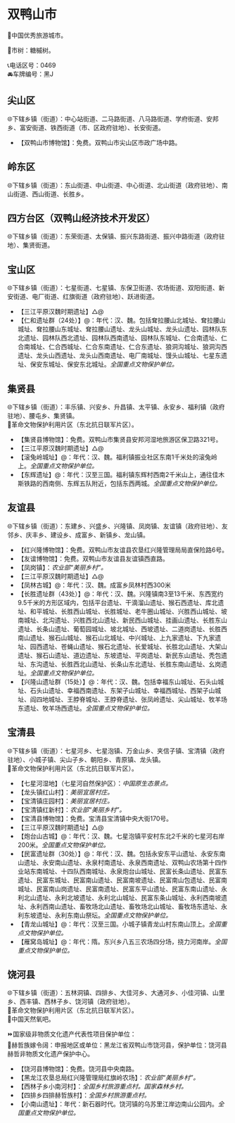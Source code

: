 # 双鸭山市  
🏅中国优秀旅游城市。  
  
🌳市树：糖槭树。  
  
📞电话区号：0469  
🚘车牌编号：黑J  

## 尖山区  
🌐下辖乡镇（街道）：中心站街道、二马路街道、八马路街道、学府街道、安邦乡、富安街道、铁西街道（市、区政府驻地）、长安街道。  
  
* 【双鸭山市博物馆】：免费。双鸭山市尖山区市政广场中路。  

## 岭东区  
🌐下辖乡镇（街道）：东山街道、中山街道、中心街道、北山街道（政府驻地）、南山街道、西山街道、长胜乡。  

## 四方台区（双鸭山经济技术开发区）  
🌐下辖乡镇（街道）：东荣街道、太保镇、振兴东路街道、振兴中路街道（政府驻地）、集贤街道。  

## 宝山区  
🌐下辖乡镇（街道）：七星街道、七星镇、东保卫街道、农场街道、双阳街道、新安街道、电厂街道、红旗街道（政府驻地）、跃进街道。  
  
* 【三江平原汉魏时期遗址】△@  
* 【仁和遗址群（24处）】@：年代：汉、魏。包括耷拉腰山北城址、耷拉腰山城址、耷拉腰山东城址、耷拉腰山遗址、龙头山城址、龙头山遗址、园林队东北遗址、园林队西北遗址、园林队西南遗址、园林队东城址、仁合南遗址、仁合南城址、仁合西城址、仁合东南遗址、仁合东遗址、狼洞沟城址、狼洞沟西遗址、龙头山西遗址、龙头山西南遗址、电厂南城址、馒头山城址、七星东遗址、保安东城址、保安东北城址。*全国重点文物保护单位。*  
  
## 集贤县  
🌐下辖乡镇（街道）：丰乐镇、兴安乡、升昌镇、太平镇、永安乡、福利镇（政府驻地）、腰屯乡、集贤镇。  
🚩革命文物保护利用片区（东北抗日联军片区）。  
  
* 【集贤县博物馆】：免费。双鸭山市集贤县安邦河湿地旅游区保卫路321号。  
* 【三江平原汉魏时期遗址】△@  
* 【滚兔岭城址】@：年代：汉、魏。福利镇振业社区东南1千米处的滚兔岭上。*全国重点文物保护单位。*  
* 【东辉遗址】@：年代：汉至三国。福利镇东辉村西南2千米山上，通往佳木斯铁路的西南侧、东辉五队附近，包括东西两城。*全国重点文物保护单位。*  
  
## 友谊县  
🌐下辖乡镇（街道）：东建乡、兴盛乡、兴隆镇、凤岗镇、友谊镇（政府驻地）、友邻乡、庆丰乡、建设乡、成富乡、新镇乡、龙山镇。  
  
* 【红兴隆博物馆】：免费。双鸭山市友谊县农垦红兴隆管理局局直保险路6号。  
* 【友谊博物馆】：免费。双鸭山市友谊县友谊镇西直路。  
* 【凤岗镇】：*农业部“美丽乡村”。*  
* 【三江平原汉魏时期遗址】△@  
* 【凤林古城】@：年代：汉、魏。成富乡凤林村西300米  
* 【长胜遗址群（43处）】@：年代：汉、魏。兴隆镇南3至13千米、东西宽约9.5千米的方形区域内，包括平台遗址、干滴溜山遗址、猴石西遗址、库北遗址、和平城址、长胜西山城址、长胜城址、老牛圈山城址、兴胜西山城址、坡南城址、北沟遗址、兴胜西北山遗址、新民西山城址、挂画山遗址、长胜东山遗址、长条山遗址、葡萄园城址、坡北城址、西坡遗址、二道岗遗址、长胜西南山遗址、猴石山城址、猴石山北城址、中兴城址、上九家遗址、下九家遗址、园西遗址、苍蝇山遗址、猴石北遗址、长爱城址、长胜北山遗址、大架山遗址、猴石山遗址、道边遗址、东坡遗址、平岗遗址、新民东山遗址、秃包遗址、东沟遗址、长胜西北山遗址、长条山东北遗址、长胜东南山遗址、幺岗遗址。*全国重点文物保护单位。*  
* 【兴隆山遗址群（15处）】@：年代：汉、魏。包括幸福东山城址、石头山城址、石头山遗址、幸福西南遗址、东架子山城址、幸福西城址、西架子山城址、阎四地城址、王脖脊城址、王脖脊遗址、张凤岭遗址、尖山城址、牧羊场东遗址、牧羊场西遗址。*全国重点文物保护单位。*  
  
## 宝清县  
🌐下辖乡镇（街道）：七星河乡、七星泡镇、万金山乡、夹信子镇、宝清镇（政府驻地）、小城子镇、尖山子乡、朝阳乡、青原镇、龙头镇。  
🚩革命文物保护利用片区（东北抗日联军片区）。  
  
* 【七星河湿地】（七星河自然保护区）：*中国原生态景点。*  
* 【龙头镇红山村】：*美丽宜居村庄。*  
* 【宝清镇庄园村】：*美丽宜居村庄。*  
* 【宝清镇红新村】：*农业部“美丽乡村”。*  
* 【宝清县博物馆】：免费。宝清县宝清镇中央大街170号。  
* 【三江平原汉魏时期遗址】△@  
* 【炮台山古城】@：年代：汉、魏。七星泡镇平安村东北2千米的七星河右岸200米。*全国重点文物保护单位。*  
* 【民富遗址群（30处）】@：年代：汉、魏。包括永安东平山遗址、永安东南山遗址、永安南山遗址、永泉村南遗址、永泉西南遗址、双鸭山农场第十四作业站东南城址、十四队西南城址、永泉炮台山城址、民富长条山遗址、民富东遗址、民富东城址、民富南山遗址、民富南坡遗址、民富南山包遗址、民富南城址、民富南山岗遗址、民富南遗址、民富东平山遗址、民富东南山遗址、永利北山遗址、永利北坡遗址、永利北山城址、民富东条山城址、永利西南坡遗址、永利西南山遗址、畜牧场北山遗址、畜牧场北山城址、畜牧场东遗址、永利东坡遗址、永利东南山祭坛。*全国重点文物保护单位。*  
* 【青龙山城址】@：年代：汉至三国。小城子镇青龙山村东南山顶上。*全国重点文物保护单位。*  
* 【雁窝岛城址】@：年代：隋。东兴乡八五三农场四分场，挠力河南岸。*全国重点文物保护单位。*  

## 饶河县  
🌐下辖乡镇（街道）：五林洞镇、四排乡、大佳河乡、大通河乡、小佳河镇、山里乡、西丰镇、西林子乡、饶河镇（政府驻地）。  
🚩革命文物保护利用片区（东北抗日联军片区）。  
🚩中国天然氧吧。  
  
⏩国家级非物质文化遗产代表性项目保护单位：  
🔸赫哲族嫁令阔：申报地区或单位：黑龙江省双鸭山市饶河县，保护单位：饶河县赫哲非物质文化遗产保护中心。    
  
* 【饶河县博物馆】：免费。饶河县中央南路。  
* 【黑龙江农垦总局红兴隆管理局红旗岭农场】：*农业部“美丽乡村”。*  
* 【西林子乡小南河村】：*全国乡村旅游重点村。国家森林乡村。*  
* 【四排乡四排赫哲族村】：*全国乡村旅游重点村。*  
* 【小南山遗址】：年代：新石器时代。饶河镇的乌苏里江岸边南山公园内。*全国重点文物保护单位。*  